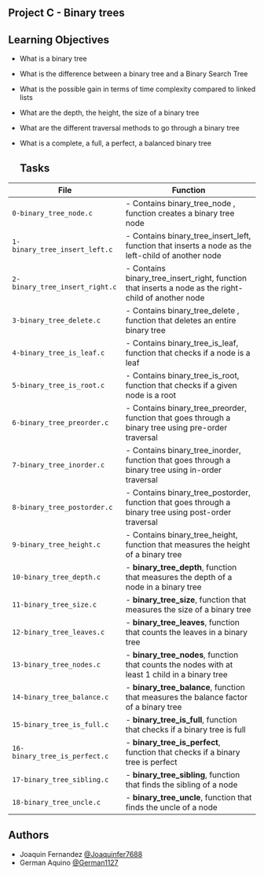 ## Project C - Binary trees

## Learning Objectives
- What is a binary tree
- What is the difference between a binary tree and a Binary Search Tree
- What is the possible gain in terms of time complexity compared to linked lists
- What are the depth, the height, the size of a binary tree
- What are the different traversal methods to go through a binary tree
- What is a complete, a full, a perfect, a balanced binary tree

  ## Tasks

| File                             | Function                                                                                       |
| -------------------------------- | ------------------------------------------------------------------------------------------------ |
| `0-binary_tree_node.c`           | - Contains binary_tree_node , function creates a binary tree node                            |
| `1-binary_tree_insert_left.c`    | - Contains binary_tree_insert_left, function that inserts a node as the left-child of another node                     |
| `2-binary_tree_insert_right.c`   | - Contains binary_tree_insert_right, function that inserts a node as the right-child of another node                     |
| `3-binary_tree_delete.c`         | - Contains binary_tree_delete , function that deletes an entire binary tree                                                |
| `4-binary_tree_is_leaf.c`        | - Contains binary_tree_is_leaf, function that checks if a node is a leaf                                            |
| `5-binary_tree_is_root.c`        | - Contains binary_tree_is_root, function that checks if a given node is a root                                           |
| `6-binary_tree_preorder.c`       | - Contains binary_tree_preorder,  function that goes through a binary tree using pre-order traversal                     |
| `7-binary_tree_inorder.c`        | - Contains binary_tree_inorder,  function that goes through a binary tree using in-order traversal                      |
| `8-binary_tree_postorder.c`      | - Contains binary_tree_postorder, function that goes through a binary tree using post-order traversal                      |
| `9-binary_tree_height.c`         | - Contains binary_tree_height,  function that measures the height of a binary tree                                         |
| `10-binary_tree_depth.c`         |- **binary_tree_depth**, function that measures the depth of a node in a binary tree                                          |
| `11-binary_tree_size.c`          | - **binary_tree_size**, function that measures the size of a binary tree                                           |
| `12-binary_tree_leaves.c`        | - **binary_tree_leaves**, function that counts the leaves in a binary tree                                          |
| `13-binary_tree_nodes.c`         |- **binary_tree_nodes**,  function that counts the nodes with at least 1 child in a binary tree                                         |
| `14-binary_tree_balance.c`       | - **binary_tree_balance**, function that measures the balance factor of a binary tree                                         |
| `15-binary_tree_is_full.c`       | - **binary_tree_is_full**, function that checks if a binary tree is full                                           |
| `16-binary_tree_is_perfect.c`    | - **binary_tree_is_perfect**, function that checks if a binary tree is perfect                                        |
| `17-binary_tree_sibling.c`       | - **binary_tree_sibling**, function that finds the sibling of a node                                   |
| `18-binary_tree_uncle.c`         | - **binary_tree_uncle**, function that finds the uncle of a node                                         |

## Authors

- Joaquin Fernandez [@Joaquinfer7688](https://github.com/Joaquinfer7688)
- German Aquino [@German1127](https://github.com/German1127)
